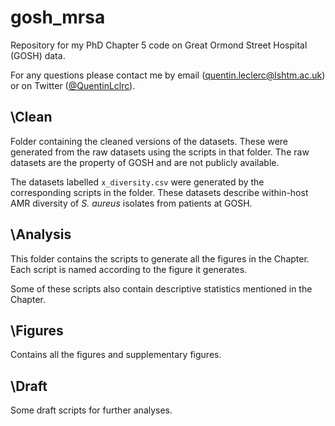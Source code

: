 # gosh_mrsa

Repository for my PhD Chapter 5 code on Great Ormond Street Hospital (GOSH) data.

For any questions please contact me by email ([quentin.leclerc\@lshtm.ac.uk](mailto:quentin.leclerc@lshtm.ac.uk)) or on Twitter ([\@QuentinLclrc](https://twitter.com/QuentinLclrc)).

## \\Clean

Folder containing the cleaned versions of the datasets. These were generated from the raw datasets using the scripts in that folder. The raw datasets are the property of GOSH and are not publicly available.

The datasets labelled `x_diversity.csv` were generated by the corresponding scripts in the folder. These datasets describe within-host AMR diversity of *S. aureus* isolates from patients at GOSH.

## \\Analysis

This folder contains the scripts to generate all the figures in the Chapter. Each script is named according to the figure it generates.

Some of these scripts also contain descriptive statistics mentioned in the Chapter.

## \\Figures

Contains all the figures and supplementary figures.

## \\Draft

Some draft scripts for further analyses.
